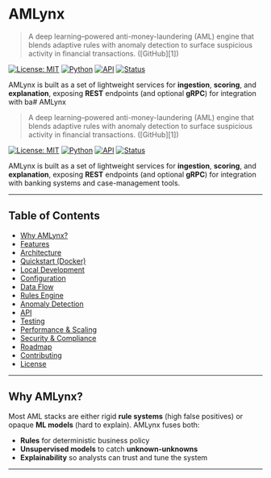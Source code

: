 # AMLynx

> A deep learning–powered anti-money-laundering (AML) engine that blends adaptive rules with anomaly detection to surface suspicious activity in financial transactions. ([GitHub][1])

[![License: MIT](https://img.shields.io/badge/License-MIT-black.svg)](#license)
[![Python](https://img.shields.io/badge/python-3.10%2B-blue.svg)](#requirements)
[![API](https://img.shields.io/badge/API-FastAPI-009688.svg)](#api)
[![Status](https://img.shields.io/badge/status-active-brightgreen.svg)](#roadmap)

AMLynx is built as a set of lightweight services for **ingestion**, **scoring**, and **explanation**, exposing **REST** endpoints (and optional **gRPC**) for integration with ba# AMLynx

> A deep learning–powered anti-money-laundering (AML) engine that blends adaptive rules with anomaly detection to surface suspicious activity in financial transactions. ([GitHub][1])

[![License: MIT](https://img.shields.io/badge/License-MIT-black.svg)](#license)
[![Python](https://img.shields.io/badge/python-3.10%2B-blue.svg)](#requirements)
[![API](https://img.shields.io/badge/API-FastAPI-009688.svg)](#api)
[![Status](https://img.shields.io/badge/status-active-brightgreen.svg)](#roadmap)

AMLynx is built as a set of lightweight services for **ingestion**, **scoring**, and **explanation**, exposing **REST** endpoints (and optional **gRPC**) for integration with banking systems and case-management tools.

---
## Table of Contents

* [Why AMLynx?](#why-amlynx)
* [Features](#features)
* [Architecture](#architecture)
* [Quickstart (Docker)](#quickstart-docker)
* [Local Development](#local-development)
* [Configuration](#configuration)
* [Data Flow](#data-flow)
* [Rules Engine](#rules-engine)
* [Anomaly Detection](#anomaly-detection)
* [API](#api)
* [Testing](#testing)
* [Performance & Scaling](#performance--scaling)
* [Security & Compliance](#security--compliance)
* [Roadmap](#roadmap)
* [Contributing](#contributing)
* [License](#license)

---
## Why AMLynx?

Most AML stacks are either rigid **rule systems** (high false positives) or opaque **ML models** (hard to explain). AMLynx fuses both:

* **Rules** for deterministic business policy
* **Unsupervised models** to catch **unknown-unknowns**
* **Explainability** so analysts can trust and tune the system

---
